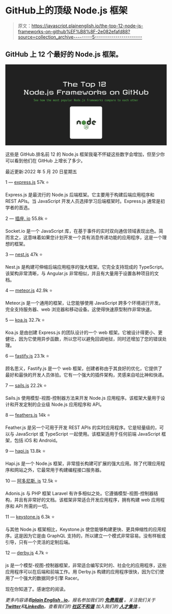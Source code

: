 # GitHub️上的顶级 Node.js 框架

> 原文：<https://javascript.plainenglish.io/the-top-12-node-js-frameworks-on-github%EF%B8%8F-2e082efafd88?source=collection_archive---------5----------------------->

## GitHub 上 12 个最好的 Node.js 框架。

![](img/9a0ab09f97533930e7576b8da258b9ac.png)

这些是 GitHub️.排名前 12 的 Node.js 框架我毫不怀疑这些数字会增加，但至少你可以看到他们在 GitHub 上增长了多少。

最近更新:2022 年 5 月 20 日星期五

1 — [express.js](https://github.com/expressjs/express) 57k ⭐️

Express.js 是最流行的 Node.js 后端框架。它主要用于构建后端应用程序和 REST APIs。当 JavaScript 开发人员选择学习后端框架时。Express.js 通常是初学者的首选。

2 — [插座. io](https://github.com/socketio/socket.io) 55.8k ⭐️

Socket.io 是一个 JavaScript 库，在基于事件的实时双向通信领域表现出色。简而言之，这意味着如果您计划开发一个具有消息传递功能的应用程序，这是一个理想的框架。

3 — [nest.js](https://github.com/nestjs/nest) 47k ⭐️

Nest.js 是构建可伸缩后端应用程序的强大框架。它完全支持现成的 TypeScript。该架构非常清晰，与 Angular.js 非常相似，并且有大量用于设置各种项目的文档。

4 — [meteor.js](https://github.com/meteor/meteor) 42.9k ⭐️

Meteor.js 是一个通用的框架，让您能够使用 JavaScript 跨多个环境进行开发。完全支持服务器、web 浏览器和移动设备。这使得快速原型制作非常快速。

5 — [koa.js](https://github.com/koajs/koa) 32.7k ⭐️

Koa.js 是由创建 Express.js 的团队设计的一个 web 框架。它被设计得更小、更健壮，因为它使用异步函数，所以您可以避免回调地狱，同时还增加了您的错误处理。

6 — [fastify.js](https://github.com/fastify/fastify) 23.1k ⭐️

顾名思义，Fastify.js 是一个 web 框架，创建者称由于其良好的优化，它提供了最好和最快的开发人员体验。它有一个强大的插件架构，灵感来自哈比神和快递。

7 — [sails.js](https://github.com/balderdashy/sails) 22.2k ⭐️

Sails.js 使用模型-视图-控制器方法来开发 Node.js 应用程序。该框架大量用于设计和开发定制的企业级 Node.js 应用程序和 API。

8 — [feathers.js](https://github.com/feathersjs/feathers) 14k ⭐️

Feather.js 是另一个可用于开发 REST APIs 的实时应用程序。它是轻量级的，可以与 JavaScript 或 TypeScript 一起使用。该框架适用于任何前端 JavaScript 框架，包括 iOS 和 Android。

9 — [hapi.js](https://github.com/hapijs/hapi) 13.8k ⭐️

Hapi.js 是一个 Node.js 框架，非常擅长构建可扩展的强大应用。除了代理应用程序和网站之外，它最常用于构建编程接口服务器。

10 — [阿多尼斯. js](https://github.com/adonisjs/core) 12.5k ⭐

Adonis.js 与 PHP 框架 Laravel 有许多相似之处。它遵循模型-视图-控制器结构，并且有非常好的文档。该框架非常适合开发应用程序，拥有构建 web 应用程序和 API 所需的一切。

11 — [keystone.js](https://github.com/keystonejs/keystone) 6.3k ⭐️

与其他 Node.js 框架相比，Keystone.js 使您能够构建更快、更具伸缩性的应用程序。这是因为它是由 GraphQL 支持的，所以建立一个模式非常容易。没有样板或引导，只有一个灵活的定制后端。

12 — [derby.js](https://github.com/derbyjs/derby) 4.7k ⭐️

js 是一个模型-视图-控制器框架，非常适合编写实时的、社会化的应用程序，这些应用程序可以在后端和前端工作。用 Derby.js 构建的应用程序很快，因为它们使用了一个强大的数据同步引擎 Racer。

现在你知道了。感谢您的阅读。

*更多内容请看*[***plain English . io***](https://plainenglish.io/)*。报名参加我们的* [***免费周报***](http://newsletter.plainenglish.io/) *。关注我们关于*[***Twitter***](https://twitter.com/inPlainEngHQ)*和*[***LinkedIn***](https://www.linkedin.com/company/inplainenglish/)*。查看我们的* [***社区不和谐***](https://discord.gg/GtDtUAvyhW) *加入我们的* [***人才集体***](https://inplainenglish.pallet.com/talent/welcome) *。*